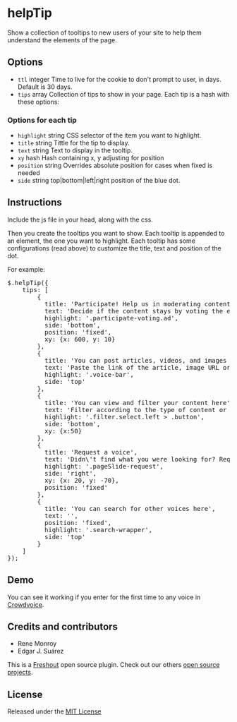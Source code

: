 # helpTip

Show a collection of tooltips to new users of your site
to help them understand the elements of the page.

## Options

- `ttl` integer Time to live for the cookie to don't prompt to user, in days. Default is 30 days.
- `tips` array Collection of tips to show in your page. Each tip is a hash with these options:

### Options for each tip

- `highlight` string CSS selector of the item you want to highlight.
- `title` string Tittle for the tip to display.
- `text` string Text to display in the tooltip.
- `xy` hash Hash containing x, y adjusting for position
- `position` string Overrides absolute position for cases when fixed is needed
- `side` string top|bottom|left|right position of the blue dot.

## Instructions

Include the js file in your head, along with the css.

Then you create the tooltips you want to show. Each tooltip is appended to an element, the one you want to highlight.
Each tooltip has some configurations (read above) to customize the title, text and position of the dot.

For example:

<pre>
$.helpTip({
    tips: [
        {
          title: 'Participate! Help us in moderating content',
          text: 'Decide if the content stays by voting the entries up and down according to your preference',
          highlight: '.participate-voting.ad',
          side: 'bottom',
          position: 'fixed',
          xy: {x: 600, y: 10}
        },
        {
          title: 'You can post articles, videos, and images here',
          text: 'Paste the link of the article, image URL or video that is relevant to this topic',
          highlight: '.voice-bar',
          side: 'top'
        },
        {
          title: 'You can view and filter your content here',
          text: 'Filter according to the type of content or by time it was submitted',
          highlight: '.filter.select.left > .button',
          side: 'bottom',
          xy: {x:50}
        },
        {
          title: 'Request a voice',
          text: 'Didn\'t find what you were looking for? Request it here',
          highlight: '.pageSlide-request',
          side: 'right',
          xy: {x: 20, y: -70},
          position: 'fixed'
        },
        {
          title: 'You can search for other voices here',
          text: '',
          position: 'fixed',
          highlight: '.search-wrapper',
          side: 'top'
        }
    ]
});
</pre>

## Demo

You can see it working if you enter for the first time to any voice in [Crowdvoice](http://crowdvoice.org).

## Credits and contributors

* Rene Monroy
* Edgar J. Suárez

This is a [Freshout](http://freshout.us) open source plugin. Check out our others [open source projects](http://github.com/freshout).

## License

Released under the [MIT License](http://www.opensource.org/licenses/mit-license.php)
 
